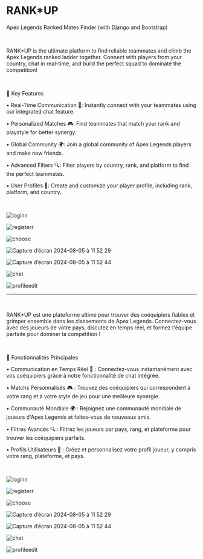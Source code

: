 # RANK*UP
Apex Legends Ranked Mates Finder (with Django and Bootstrap)

&nbsp;

RANK*UP is the ultimate platform to find reliable teammates and climb the Apex Legends ranked ladder together. Connect with players from your country, chat in real-time, and build the perfect squad to dominate the competition!

&nbsp;

🚀 Key Features

• Real-Time Communication 💬: Instantly connect with your teammates using our integrated chat feature.

• Personalized Matches 🎮: Find teammates that match your rank and playstyle for better synergy.

• Global Community 🌍: Join a global community of Apex Legends players and make new friends.

• Advanced Filters 🔍: Filter players by country, rank, and platform to find the perfect teammates.

• User Profiles 👤: Create and customize your player profile, including rank, platform, and country.


&nbsp;
&nbsp;
&nbsp;
&nbsp;

![loginn](https://github.com/mdoyenblec/RANK-UP/assets/89549493/30001dcc-81bd-41ae-baf0-0c1beeb916f6)

![registerr](https://github.com/mdoyenblec/RANK-UP/assets/89549493/7b339cb1-f4a8-42a7-8c63-40c6bb4149ec)

![choose](https://github.com/mdoyenblec/RANK-UP/assets/89549493/55285a68-77be-4c1b-b3fa-d69b40ecea2f)

![Capture d’écran 2024-08-05 à 11 52 29](https://github.com/user-attachments/assets/d1537472-0c8a-4341-8cf2-31b1202d8caf)

![Capture d’écran 2024-08-05 à 11 52 44](https://github.com/user-attachments/assets/ce241e12-abe3-45e3-b830-0d4e531fe286)

![chat](https://github.com/mdoyenblec/RANK-UP/assets/89549493/0c2fc321-cbcc-460b-87b4-9c4973fd5f05)

![profileedit](https://github.com/mdoyenblec/RANK-UP/assets/89549493/6b655d6c-4c4c-4c09-aeaf-8eacfb74e93d)






----------------------------------------------------------------------------------------------------------------------
&nbsp;
&nbsp;
&nbsp;


RANK*UP est une plateforme ultime pour trouver des coéquipiers fiables et grimper ensemble dans les classements de Apex Legends. Connectez-vous avec des joueurs de votre pays, discutez en temps réel, et formez l'équipe parfaite pour dominer la compétition !

&nbsp;

🚀 Fonctionnalités Principales

• Communication en Temps Réel 💬 : Connectez-vous instantanément avec vos coéquipiers grâce à notre fonctionnalité de chat intégrée.

• Matchs Personnalisés 🎮 : Trouvez des coéquipiers qui correspondent à votre rang et à votre style de jeu pour une meilleure synergie.

• Communauté Mondiale 🌍 : Rejoignez une communauté mondiale de joueurs d'Apex Legends et faites-vous de nouveaux amis.

• Filtres Avancés 🔍 : Filtrez les joueurs par pays, rang, et plateforme pour trouver les coéquipiers parfaits.

• Profils Utilisateurs 👤 : Créez et personnalisez votre profil joueur, y compris votre rang, plateforme, et pays.

&nbsp;
&nbsp;
&nbsp;
&nbsp;

![loginn](https://github.com/mdoyenblec/RANK-UP/assets/89549493/30001dcc-81bd-41ae-baf0-0c1beeb916f6)

![registerr](https://github.com/mdoyenblec/RANK-UP/assets/89549493/7b339cb1-f4a8-42a7-8c63-40c6bb4149ec)

![choose](https://github.com/mdoyenblec/RANK-UP/assets/89549493/55285a68-77be-4c1b-b3fa-d69b40ecea2f)

![Capture d’écran 2024-08-05 à 11 52 29](https://github.com/user-attachments/assets/d1537472-0c8a-4341-8cf2-31b1202d8caf)

![Capture d’écran 2024-08-05 à 11 52 44](https://github.com/user-attachments/assets/ce241e12-abe3-45e3-b830-0d4e531fe286)

![chat](https://github.com/mdoyenblec/RANK-UP/assets/89549493/d43198d2-416b-4364-9113-424fca7c0d9d)

![profileedit](https://github.com/mdoyenblec/RANK-UP/assets/89549493/6b655d6c-4c4c-4c09-aeaf-8eacfb74e93d)

